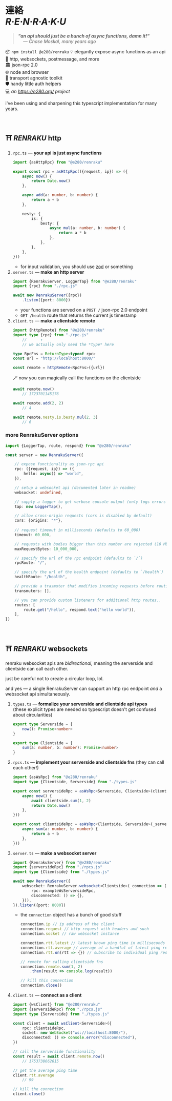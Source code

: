 
# 連絡 <br/> ***R·E·N·R·A·K·U***

> ***"an api should just be a bunch of async functions, damn it!"***  
> &nbsp; &nbsp; — *Chase Moskal, many years ago*

📦 `npm install @e280/renraku`
💡 elegantly expose async functions as an api  
🔌 http, websockets, postmessage, and more  
🏛️ json-rpc 2.0  
🌐 node and browser  
🚚 transport agnostic toolkit  
🛡️ handy little auth helpers  
💻 *an https://e280.org/ project*  

i've been using and sharpening this typescript implementation for many years.

<br/>

## ⛩️ *RENRAKU* http

1. `rpc.ts` — **your api is just async functions**
	```ts
	import {asHttpRpc} from "@e280/renraku"

	export const rpc = asHttpRpc(({request, ip}) => ({
		async now() {
			return Date.now()
		},

		async add(a: number, b: number) {
			return a + b
		},

		nesty: {
			is: {
				besty: {
					async mul(a: number, b: number) {
						return a * b
					},
				},
			},
		},
	}))
	```
	- for input validation, you should use [zod](https://github.com/colinhacks/zod) or something
1. `server.ts` — **make an http server**
	```ts
	import {RenrakuServer, LoggerTap} from "@e280/renraku"
	import {rpc} from "./rpc.js"

	await new RenrakuServer({rpc})
		.listen({port: 8000})
	```
	- your functions are served on a `POST /` json-rpc 2.0 endpoint
	- `GET /health` route that returns the current js timestamp
1. `client.ts` — **make a clientside remote**
	```ts
	import {httpRemote} from "@e280/renraku"
	import type {rpc} from "./rpc.js"
		//		↑
		// we actually only need the *type* here

	type RpcFns = ReturnType<typeof rpc>
	const url = "http://localhost:8000/"

	const remote = httpRemote<RpcFns>({url})
	```
	🪄 now you can magically call the functions on the clientside
	```ts
	await remote.now()
		// 1723701145176

	await remote.add(2, 2)
		// 4

	await remote.nesty.is.besty.mul(2, 3)
		// 6
	```

### more RenrakuServer options

```ts
import {LoggerTap, route, respond} from "@e280/renraku"

const server = new RenrakuServer({

	// expose functionality as json-rpc api
	rpc: ({request, ip}) => ({
		hello: async() => "world",
	}),

	// setup a websocket api (documented later in readme)
	websocket: undefined,

	// supply a logger to get verbose console output (only logs errors by default)
	tap: new LoggerTap(),

	// allow cross-origin requests (cors is disabled by default)
	cors: {origins: "*"},
	
	// request timeout in milliseconds (defaults to 60_000)
	timeout: 60_000,

	// requests with bodies bigger than this number are rejected (10 MB default)
	maxRequestBytes: 10_000_000,

	// specify the url of the rpc endpoint (defaults to `/`)
	rpcRoute: "/",

	// specify the url of the health endpoint (defaults to `/health`)
	healthRoute: "/health",

	// provide a trasmuter that modifies incoming requests before routing
	transmuters: [],

	// you can provide custom listeners for additional http routes..
	routes: [
		route.get("/hello", respond.text("hello world")),
	],
})
```

<br/>

## ⛩️ *RENRAKU* websockets

renraku websocket apis are *bidirectional,* meaning the serverside and clientside can call each other.

just be careful not to create a circular loop, lol.

and yes — a single RenrakuServer can support an http rpc endpoint *and* a websocket api simultaneously.

1. `types.ts` — **formalize your serverside and clientside api types**  
	(these explicit types are needed so typescript doesn't get confused about circularities)
	```ts
	export type Serverside = {
		now(): Promise<number>
	}

	export type Clientside = {
		sum(a: number, b: number): Promise<number>
	}
	```
1. `rpcs.ts` — **implement your serverside and clientside fns** (they can call each other!)
	```ts
	import {asWsRpc} from "@e280/renraku"
	import type {Clientside, Serverside} from "./types.js"

	export const serversideRpc = asWsRpc<Serverside, Clientside>(clientside => ({
		async now() {
			await clientside.sum(1, 2)
			return Date.now()
		},
	}))

	export const clientsideRpc = asWsRpc<Clientside, Serverside>(_serverside => ({
		async sum(a: number, b: number) {
			return a + b
		},
	}))
	```
1. `server.ts` — **make a websocket server**
	```ts
	import {RenrakuServer} from "@e280/renraku"
	import {serversideRpc} from "./rpcs.js"
	import type {Clientside} from "./types.js"

	await new RenrakuServer({
		websocket: RenrakuServer.websocket<Clientside>(_connection => ({
			rpc: exampleWsServersideRpc,
			disconnected: () => {},
		})),
	}).listen({port: 8000})
	```
	- the `connection` object has a bunch of good stuff
		```ts
		connection.ip // ip address of the client
		connection.request // http request with headers and such
		connection.socket // raw websocket instance

		connection.rtt.latest // latest known ping time in milliseconds
		connection.rtt.average // average of a handful of latest ping results
		connection.rtt.on(rtt => {}) // subscribe to individual ping results

		// remote for calling clientside fns
		connection.remote.sum(1, 2)
			.then(result => console.log(result))

		// kill this connection
		connection.close()
		```
1. `client.ts` — **connect as a client**
	```ts
	import {wsClient} from "@e280/renraku"
	import {serversideRpc} from "./rpcs.js"
	import type {Serverside} from "./types.js"

	const client = await wsClient<Serverside>({
		rpc: clientsideRpc,
		socket: new WebSocket("ws://localhost:8000/"),
		disconnected: () => console.error("disconnected"),
	})

	// call the serverside functionality
	const result = await client.remote.now()
		// 1753738662615

	// get the average ping time
	client.rtt.average
		// 99

	// kill the connection
	client.close()
	```

